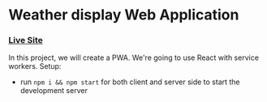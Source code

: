 # Weather display Web Application

### [Live Site](https://affectionate-wescoff-a9ccfe.netlify.app/)

In this project, we will create a PWA. We're going to use React with service workers.
Setup:
- run ```npm i && npm start``` for both client and server side to start the development server
